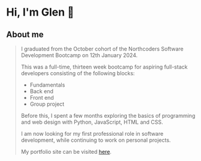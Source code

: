 # Hi, I'm Glen :wave:

## About me
> I graduated from the October cohort of the Northcoders Software Development Bootcamp on 12th January 2024.
>
> This was a full-time, thirteen week bootcamp for aspiring full-stack developers consisting of the following blocks:
> - Fundamentals
> - Back end
> - Front end
> - Group project
>
> Before this, I spent a few months exploring the basics of programming and web design with Python, JavaScript, HTML and CSS.
>
> I am now looking for my first professional role in software development, while continuing to work on personal projects.
>
> My portfolio site can be visited [here](https://glen-pearse.netlify.app/).

<!---
gcpearse/gcpearse is a ✨ special ✨ repository because its `README.md` (this file) appears on your GitHub profile.
You can click the Preview link to take a look at your changes.
--->
